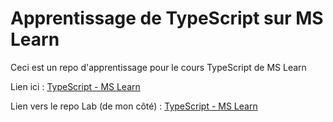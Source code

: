 # Apprentissage de TypeScript sur MS Learn

Ceci est un repo d'apprentissage pour le cours TypeScript de MS Learn

Lien ici : [TypeScript - MS Learn](https://docs.microsoft.com/en-us/learn/paths/build-javascript-applications-typescript/)

Lien vers le repo Lab (de mon côté) : [TypeScript - MS Learn](https://github.com/lbf38/mslearn-typescript)
